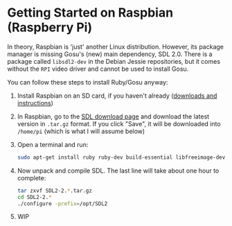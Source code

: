 # Getting Started on Raspbian (Raspberry Pi)

In theory, Raspbian is 'just' another Linux distribution. However, its package manager is missing Gosu's (new) main dependency, SDL 2.0. There is a package called `libsdl2-dev` in the Debian Jessie repositories, but it comes without the `RPI` video driver and cannot be used to install Gosu.

You can follow these steps to install Ruby/Gosu anyway:

1. Install Raspbian on an SD card, if you haven't already ([downloads and instructions](http://www.raspberrypi.org/downloads/))
2. In Raspbian, go to the [SDL download page](http://www.libsdl.org/download-2.0.php) and download the latest version in `.tar.gz` format. If you click "Save", it will be downloaded into `/home/pi` (which is what I will assume below)
3. Open a terminal and run:
    ```bash
    sudo apt-get install ruby ruby-dev build-essential libfreeimage-dev libopenal-dev libpango1.0-dev libsdl2-dev libsdl2-ttf2.0-dev libsndfile-dev
    ```

4. Now unpack and compile SDL. The last line will take about one hour to complete:

    ```bash
    tar zxvf SDL2-2.*.tar.gz
    cd SDL2-2.*
    ./configure -prefix=/opt/SDL2
    ```
5. WIP